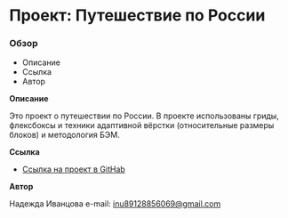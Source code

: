 # Проект: Путешествие по России

### Обзор
* Описание
* Ссылка
* Автор

**Описание**

Это проект о путешествии по России. В проекте использованы гриды, флексбоксы и техники адаптивной вёрстки (относительные размеры блоков) и методология БЭМ.

**Ссылка**

* [Ссылка на проект в GitHab](https://ivantsovan.github.io/russian-travel/)

**Автор**

Надежда Иванцова 
e-mail: inu89128856069@gmail.com


